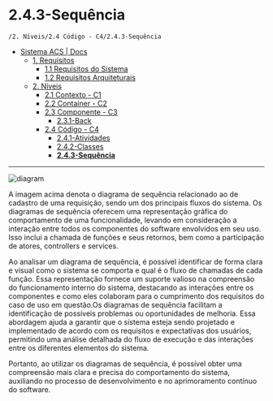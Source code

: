 # 2.4.3-Sequência

`/2. Níveis/2.4 Código - C4/2.4.3-Sequência`

* [Sistema ACS | Docs](../../../README.md)
  * [1. Requisitos](../../../1.%20Requisitos/README.md)
    * [1.1 Requisitos do Sistema](../../../1.%20Requisitos/1.1%20Requisitos%20do%20Sistema/README.md)
    * [1.2 Requisitos Arquiteturais](../../../1.%20Requisitos/1.2%20Requisitos%20Arquiteturais/README.md)
  * [2. Níveis](../../../2.%20N%C3%ADveis/README.md)
    * [2.1 Contexto - C1](../../../2.%20N%C3%ADveis/2.1%20Contexto%20-%20C1/README.md)
    * [2.2 Container - C2](../../../2.%20N%C3%ADveis/2.2%20Container%20-%20C2/README.md)
    * [2.3 Componente - C3](../../../2.%20N%C3%ADveis/2.3%20Componente%20-%20C3/README.md)
      * [2.3.1-Back](../../../2.%20N%C3%ADveis/2.3%20Componente%20-%20C3/2.3.1-Back/README.md)
    * [2.4 Código - C4](../../../2.%20N%C3%ADveis/2.4%20C%C3%B3digo%20-%20C4/README.md)
      * [2.4.1-Atividades](../../../2.%20N%C3%ADveis/2.4%20C%C3%B3digo%20-%20C4/2.4.1-Atividades/README.md)
      * [2.4.2-Classes](../../../2.%20N%C3%ADveis/2.4%20C%C3%B3digo%20-%20C4/2.4.2-Classes/README.md)
      * [**2.4.3-Sequência**](../../../2.%20N%C3%ADveis/2.4%20C%C3%B3digo%20-%20C4/2.4.3-Sequ%C3%AAncia/README.md)

---

![diagram](https://www.plantuml.com/plantuml/svg/0/jLN1Rjim3BtdAuIUKg3T1-GmTElGMx4YxKvLCIWIqmfLgOMK3UnpXXts8VcnqV8SowcQhWFcWo5JVEHx92MVSJAKcgUW63ODeFLcfkGnDaLI3JU6V5I6rT4NRhO_vECexziO0jZa8x9QKyIKVIwwrIcWU-wqClOn-toKnUW2c7pwBfwOA0RZ8dqbs6J7fH3oxAs96i_7_GcEWLflOnq3bFnQrYvUzsvLg1MtZ2tyDTOG1D_gcPQomLuAvYk0Ulm996E6Mf--xmkwK5S4qf07K4uWhD4PYPYpRdzjVyQCwcilcAw-2_K0nW7nt3lbeh8DSJpHoF04d0XEr2QvWWOVQro5kBgzKxQmziQ9wHAIoInoqjnBoRdNjNz9Vzc4vAza12zyWDkxAOq3crD2--CZt8h9MAYnMPzkFckatMT6bqEqZsoZQ6bDyCxG66L-_2hml4OsPnUohMm2TV94tLh4rGCE0rSAK6n2M-6o6ywNjRzPkCPUU5NBuHfqlTe5STxA7J2Det5UxQVCIsd_GCAupUQH_3HpFc13jSgyVQMAf6Mf1bGPfHgs4FXgqQuJURpNU0zaw2O-0hvfPaQ5xnXInizJz_xhwHX4_u_nU7RQ3q0h1_BFfJQ2bi1o1oPJWWVRR7OclmZvBVq6)

A imagem acima denota o diagrama de sequência relacionado ao de cadastro de uma requisição, sendo um dos principais fluxos do sistema. Os diagramas de sequência oferecem uma representação gráfica do comportamento de uma funcionalidade, levando em consideração a interação entre todos os componentes do software envolvidos em seu uso. Isso inclui a chamada de funções e seus retornos, bem como a participação de atores, controllers e services.

Ao analisar um diagrama de sequência, é possível identificar de forma clara e visual como o sistema se comporta e qual é o fluxo de chamadas de cada função. Essa representação fornece um suporte valioso na compreensão do funcionamento interno do sistema, destacando as interações entre os componentes e como eles colaboram para o cumprimento dos requisitos do caso de uso em questão.Os diagramas de sequência facilitam a identificação de possíveis problemas ou oportunidades de melhoria. Essa abordagem ajuda a garantir que o sistema esteja sendo projetado e implementado de acordo com os requisitos e expectativas dos usuários, permitindo uma análise detalhada do fluxo de execução e das interações entre os diferentes elementos do sistema.

Portanto, ao utilizar os diagramas de sequência, é possível obter uma compreensão mais clara e precisa do comportamento do sistema, auxiliando no processo de desenvolvimento e no aprimoramento contínuo do software.